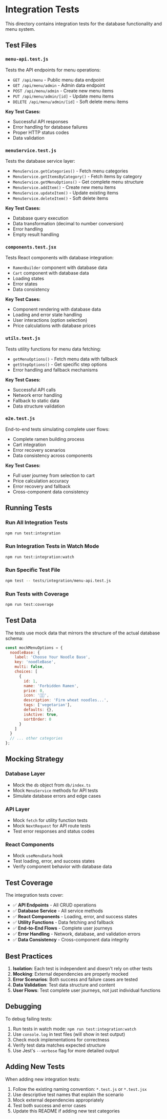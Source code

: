 # Integration Tests

This directory contains integration tests for the database functionality and menu system.

## Test Files

### `menu-api.test.js`

Tests the API endpoints for menu operations:

- `GET /api/menu` - Public menu data endpoint
- `GET /api/menu/admin` - Admin data endpoint
- `POST /api/menu/admin` - Create new menu items
- `PUT /api/menu/admin/[id]` - Update menu items
- `DELETE /api/menu/admin/[id]` - Soft delete menu items

**Key Test Cases:**

- Successful API responses
- Error handling for database failures
- Proper HTTP status codes
- Data validation

### `menuService.test.js`

Tests the database service layer:

- `MenuService.getCategories()` - Fetch menu categories
- `MenuService.getItemsByCategory()` - Fetch items by category
- `MenuService.getMenuOptions()` - Get complete menu structure
- `MenuService.addItem()` - Create new menu items
- `MenuService.updateItem()` - Update existing items
- `MenuService.deleteItem()` - Soft delete items

**Key Test Cases:**

- Database query execution
- Data transformation (decimal to number conversion)
- Error handling
- Empty result handling

### `components.test.jsx`

Tests React components with database integration:

- `RamenBuilder` component with database data
- `Cart` component with database data
- Loading states
- Error states
- Data consistency

**Key Test Cases:**

- Component rendering with database data
- Loading and error state handling
- User interactions (option selection)
- Price calculations with database prices

### `utils.test.js`

Tests utility functions for menu data fetching:

- `getMenuOptions()` - Fetch menu data with fallback
- `getStepOptions()` - Get specific step options
- Error handling and fallback mechanisms

**Key Test Cases:**

- Successful API calls
- Network error handling
- Fallback to static data
- Data structure validation

### `e2e.test.js`

End-to-end tests simulating complete user flows:

- Complete ramen building process
- Cart integration
- Error recovery scenarios
- Data consistency across components

**Key Test Cases:**

- Full user journey from selection to cart
- Price calculation accuracy
- Error recovery and fallback
- Cross-component data consistency

## Running Tests

### Run All Integration Tests

```bash
npm run test:integration
```

### Run Integration Tests in Watch Mode

```bash
npm run test:integration:watch
```

### Run Specific Test File

```bash
npm test -- tests/integration/menu-api.test.js
```

### Run Tests with Coverage

```bash
npm run test:coverage
```

## Test Data

The tests use mock data that mirrors the structure of the actual database schema:

```javascript
const mockMenuOptions = {
  noodleBase: {
    label: 'Choose Your Noodle Base',
    key: 'noodleBase',
    multi: false,
    choices: [
      {
        id: 1,
        name: 'Forbidden Ramen',
        price: 0,
        icon: '🥷🍜',
        description: 'Firm wheat noodles...',
        tags: ['vegetarian'],
        defaults: {},
        isActive: true,
        sortOrder: 0
      }
    ]
  }
  // ... other categories
};
```

## Mocking Strategy

### Database Layer

- Mock the `db` object from `db/index.ts`
- Mock `MenuService` methods for API tests
- Simulate database errors and edge cases

### API Layer

- Mock `fetch` for utility function tests
- Mock `NextRequest` for API route tests
- Test error responses and status codes

### React Components

- Mock `useMenuData` hook
- Test loading, error, and success states
- Verify component behavior with database data

## Test Coverage

The integration tests cover:

- ✅ **API Endpoints** - All CRUD operations
- ✅ **Database Service** - All service methods
- ✅ **React Components** - Loading, error, and success states
- ✅ **Utility Functions** - Data fetching and fallback
- ✅ **End-to-End Flows** - Complete user journeys
- ✅ **Error Handling** - Network, database, and validation errors
- ✅ **Data Consistency** - Cross-component data integrity

## Best Practices

1. **Isolation**: Each test is independent and doesn't rely on other tests
2. **Mocking**: External dependencies are properly mocked
3. **Error Scenarios**: Both success and failure cases are tested
4. **Data Validation**: Test data structure and content
5. **User Flows**: Test complete user journeys, not just individual functions

## Debugging

To debug failing tests:

1. Run tests in watch mode: `npm run test:integration:watch`
2. Use `console.log` in test files (will show in test output)
3. Check mock implementations for correctness
4. Verify test data matches expected structure
5. Use Jest's `--verbose` flag for more detailed output

## Adding New Tests

When adding new integration tests:

1. Follow the existing naming convention: `*.test.js` or `*.test.jsx`
2. Use descriptive test names that explain the scenario
3. Mock external dependencies appropriately
4. Test both success and error cases
5. Update this README if adding new test categories
